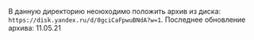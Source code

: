 В данную директорию неоюходимо положить архив из диска: `https://disk.yandex.ru/d/0gciCaFpwuBNdA?w=1`.
Последнее обновление архива: 11.05.21
